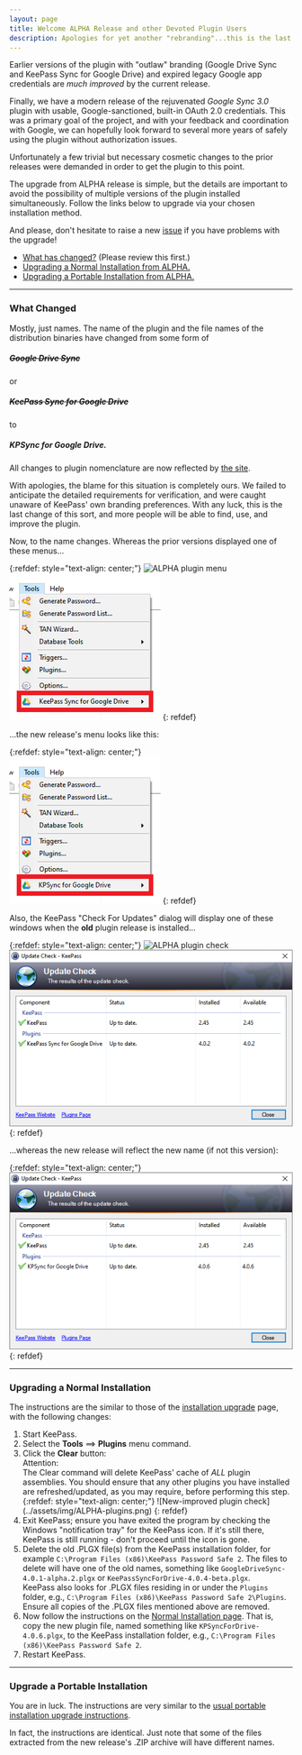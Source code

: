 ```yaml
---
layout: page
title: Welcome ALPHA Release and other Devoted Plugin Users
description: Apologies for yet another "rebranding"...this is the last one!
---
```


<div class="alert alert-secondary" role="alert">
    Earlier versions of the plugin with
    "outlaw" branding (Google Drive Sync and KeePass Sync for Google
    Drive) and expired legacy Google app credentials are 
    <em>much improved</em> by the current release.
</div>

Finally, we have a modern release of the rejuvenated *Google Sync 3.0* plugin
with usable, Google-sanctioned, built-in OAuth 2.0 credentials.
This was a primary goal of the project,
and with your feedback and coordination with Google, we can hopefully
look forward to several more years of safely using the plugin without
authorization issues.

Unfortunately a few trivial but necessary cosmetic changes to the
prior releases were demanded in order to get the plugin to this
point.

The upgrade from ALPHA release is simple, but
the details are important to avoid the possibility of multiple
versions of the plugin installed simultaneously.  Follow the links
below to upgrade via your chosen installation method.

And please, don't hesitate to raise a new
[issue](https://github.com/walterpg/google-drive-sync/issues)
if you have problems with the upgrade!

* [What has changed?](#what-changed) (Please review this first.)
* [Upgrading a Normal Installation from ALPHA.](#upgrading-a-normal-installation)
* [Upgrading a Portable Installation from ALPHA.](#upgrading-a-portable-installation)

---
### What Changed
Mostly, just names.  The name of the plugin and the file names of the
distribution binaries have changed from some form of 

##### ~~Google Drive Sync~~
or
##### ~~KeePass Sync for Google Drive~~
to 
##### *KPSync for Google Drive*.
    
All changes to plugin nomenclature are now reflected by [the site](/).

With apologies, the blame for this situation is completely ours.
We failed to anticipate the detailed requirements for verification, and
were caught unaware of KeePass' own branding preferences. 
With any luck, this is the last change of this sort, and more people
will be able to find, use, and improve the plugin.

Now, to the name changes.  Whereas the prior versions displayed one of
these menus...

{:refdef: style="text-align: center;"}
![ALPHA plugin menu](../assets/img/ALPHA-tools-menu.png)
![New-improved plugin menu](../assets/img/BETA0-tools-menu.png)
{: refdef}

...the new release's menu looks like this:

{:refdef: style="text-align: center;"}
![New-improved plugin menu](../assets/img/tools-menu.png)
{: refdef}

Also, the KeePass "Check For Updates" dialog will display one of these
windows when the **old** plugin release is installed...

{:refdef: style="text-align: center;"}
![ALPHA plugin check](../assets/img/ALPHA-update-check.png)
![New-improved plugin check](../assets/img/BETA0-update-check.png)
{: refdef}

...whereas the new release will reflect the new name (if not this
version):

{:refdef: style="text-align: center;"}
![New-improved plugin check](../assets/img/update-check.png)
{: refdef}



---
### Upgrading a Normal Installation
The instructions are the similar to those of the [installation
upgrade](./normal#upgrading) page, with the following changes:

1. Start KeePass.
2. Select the **Tools** ⟹ **Plugins** menu command.
3. Click the **Clear** button:
    <div class="alert alert-warning text-dark" role="alert">
        <div>Attention:</div>
        The Clear command will delete KeePass' cache of <em>ALL</em>
        plugin assemblies.  You should ensure that any other plugins
        you have installed are refreshed/updated, as you may 
        require, before performing this step.
    </div>
    {:refdef: style="text-align: center;"}
    ![New-improved plugin check](../assets/img/ALPHA-plugins.png)
    {: refdef}
4. Exit KeePass; ensure you have exited the program by checking
the Windows "notification tray" for the KeePass icon. If it's
still there, KeePass is still running - don't proceed until
the icon is gone.
5. Delete the old .PLGX file(s) from the KeePass installation folder,
for example `C:\Program Files (x86)\KeePass Password Safe 2`.
The files to delete will have one of the old names, something like
`GoogleDriveSync-4.0.1-alpha.2.plgx` or `KeePassSyncForDrive-4.0.4-beta.plgx`.
    <div class="alert alert-secondary" role="alert">
        KeePass also looks for .PLGX files residing
        in or under the <code>Plugins</code> folder,
        e.g., <code>C:\Program Files (x86)\KeePass Password Safe 2\Plugins</code>.
        Ensure all copies of the .PLGX files mentioned above are
        removed.
    </div>
6. Now follow the instructions on the [Normal Installation page](../install/normal#installation-steps).
That is, copy the new plugin file, named something like 
`KPSyncForDrive-4.0.6.plgx`,
to the KeePass installation folder, e.g.,
`C:\Program Files (x86)\KeePass Password Safe 2`.
7. Restart KeePass.

---
### Upgrade a Portable Installation
You are in luck.  The instructions are very similar to the
[usual portable installation upgrade instructions](./portable#upgrading).

In fact, the instructions are identical.  Just note that some of the
files extracted from the new release's .ZIP archive will have
different names.


